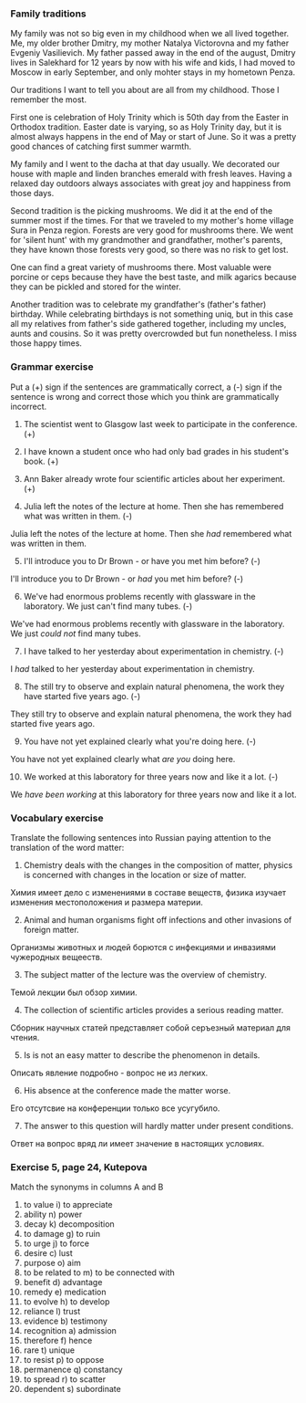### Family traditions

My family was not so big even in my childhood when we all lived together. Me, my older brother Dmitry, my mother Natalya Victorovna and my father Evgeniy Vasilievich. My father passed away in the end of the august, Dmitry lives in Salekhard for 12 years by now with his wife and kids, I had moved to Moscow in early September, and only mohter stays in my hometown Penza.

Our traditions I want to tell you about are all from my childhood. Those I remember the most.

First one is celebration of Holy Trinity which is 50th day from the Easter in Orthodox tradition. Easter date is varying, so as Holy Trinity day, but it is almost always happens in the end of May or start of June. So it was a pretty good chances of catching first summer warmth.

My family and I went to the dacha at that day usually. We decorated our house with maple and linden branches emerald with fresh leaves. Having a relaxed day outdoors always associates with great joy and happiness from those days.

Second tradition is the picking mushrooms. We did it at the end of the summer most if the times. For that we traveled to my mother's home village Sura in Penza region. Forests are very good for mushrooms there. We went for 'silent hunt' with my grandmother and grandfather, mother's parents, they have known those forests very good, so there was no risk to get lost.

One can find a great variety of mushrooms there. Most valuable were porcine or ceps because they have the best taste, and milk agarics because they can be pickled and stored for the winter.

Another tradition was to celebrate my grandfather's (father's father) birthday. While celebrating birthdays is not something uniq, but in this case all my relatives from father's side gathered together, including my uncles, aunts and cousins. So it was pretty overcrowded but fun nonetheless. I miss those happy times.


### Grammar exercise

Put a (+) sign if the sentences are grammatically correct, a (-) sign if the sentence is wrong and correct those which you think are grammatically incorrect.

1. The scientist went to Glasgow last week to participate in the conference. (+)

2. I have known a student once who had only bad grades in his student's book. (+)

3. Ann Baker already wrote four scientific articles about her experiment. (+)

4. Julia left the notes of the lecture at home. Then she has remembered what was written in them. (-)

Julia left the notes of the lecture at home. Then she *had* remembered what was written in them.

5. I'll introduce you to Dr Brown - or have you met him before? (-)

I'll introduce you to Dr Brown - or *had* you met him before? (-)

6. We've had enormous problems recently with glassware in the laboratory. We just can't find many tubes. (-)

We've had enormous problems recently with glassware in the laboratory. We just *could not* find many tubes.

7. I have talked to her yesterday about experimentation in chemistry. (-)

I *had* talked to her yesterday about experimentation in chemistry.

8. The still try to observe and explain natural phenomena, the work they have started five years ago. (-)

They still try to observe and explain natural phenomena, the work they had started five years ago.

9. You have not yet explained clearly what you're doing here. (-)

You have not yet explained clearly what *are you* doing here.

10. We worked at this laboratory for three years now and like it a lot. (-)

We *have been working* at this laboratory for three years now and like it a lot.


### Vocabulary exercise

Translate the following sentences into Russian paying attention to the translation of the word matter:

1. Chemistry deals with the changes in the composition of matter, physics is concerned with changes in the location or size of matter.

Химия имеет дело с изменениями в составе веществ, физика изучает изменения местоположения и размера материи.

2. Animal and human organisms fight off infections and other invasions of foreign matter.

Организмы животных и людей борются с инфекциями и инвазиями чужеродных вещееств.

3. The subject matter of the lecture was the overview of chemistry.

Темой лекции был обзор химии.

4. The collection of scientific articles provides a serious reading matter.

Сборник научных статей представляет собой серъезный материал для чтения.

5. Is is not an easy matter to describe the phenomenon in details.

Описать явление подробно - вопрос не из легких.

6. His absence at the conference made the matter worse.

Его отсутсвие на конференции только все усугубило.

7. The answer to this question will hardly matter under present conditions.

Ответ на вопрос вряд ли имеет значение в настоящих условиях.


### Exercise 5, page 24, Kutepova

Match the synonyms in columns A and B

1. to value           i) to appreciate
2. ability            n) power
3. decay              k) decomposition
4. to damage          g) to ruin
5. to urge            j) to force
6. desire             c) lust
7. purpose            o) aim
8. to be related to   m) to be connected with
9. benefit            d) advantage
10. remedy            e) medication
11. to evolve         h) to develop
12. reliance          l) trust
13. evidence          b) testimony
14. recognition       a) admission
15. therefore         f) hence
16. rare              t) unique
17. to resist         p) to oppose
18. permanence        q) constancy
19. to spread         r) to scatter
20. dependent         s) subordinate

